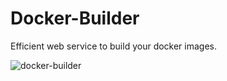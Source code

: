# Docker-Builder
Efficient web service to build your docker images. 

![docker-builder](https://user-images.githubusercontent.com/25264748/80891934-9c7c6500-8cc7-11ea-8c19-8fb54e028b7f.jpg)
